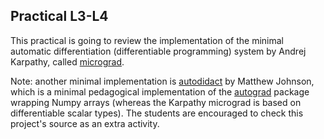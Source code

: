 ## Practical L3-L4

This practical is going to review the implementation of the minimal automatic differentiation (differentiable programming) system by Andrej Karpathy, called [micrograd](
https://github.com/karpathy/micrograd).

Note: another minimal implementation is [autodidact](https://github.com/mattjj/autodidact) by Matthew Johnson, which is a minimal pedagogical implementation of the [autograd](https://github.com/hips/autograd) package wrapping Numpy arrays (whereas the Karpathy micrograd is based on differentiable scalar types). The students are encouraged to check this project's source as an extra activity.
